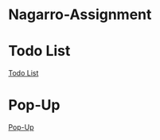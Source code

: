 # Nagarro-Assignment
# Todo List 
<a href="https://kansaljatin.github.io/Todo-List/">
    Todo List
  </a>
  
 # Pop-Up
 <a href="https://kansaljatin.github.io/Pop-Up/">
    Pop-Up
  </a>
